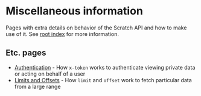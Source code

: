 # Miscellaneous information

Pages with extra details on behavior of the Scratch API and how to make use of it. See [root index](/README.md) for more information.

## Etc. pages

* [Authentication](authentication.md) - How `x-token` works to authenticate viewing private data or acting on behalf of a user
* [Limits and Offsets](limits_and_offsets.md) - How `limit` and `offset` work to fetch particular data from a large range
